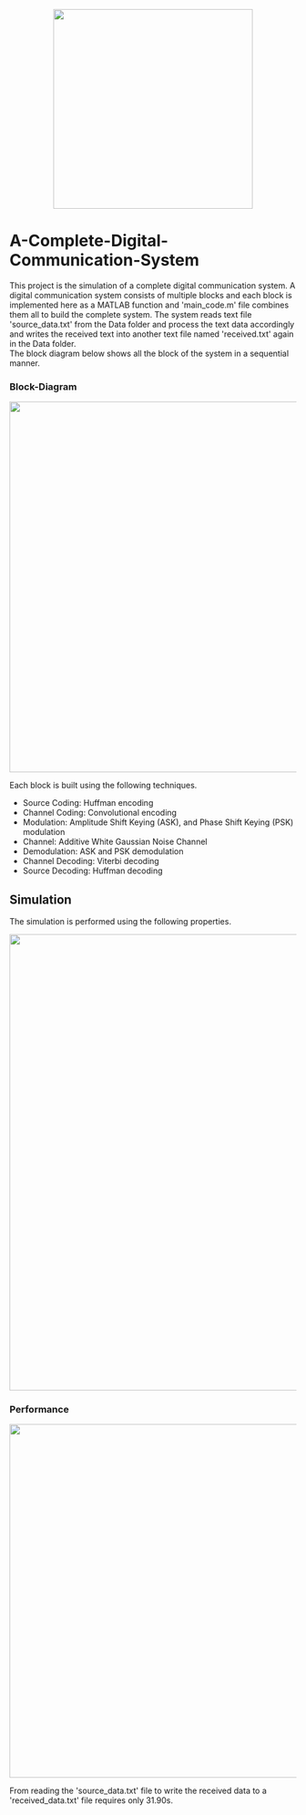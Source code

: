 <p align="center">
  <img src="https://user-images.githubusercontent.com/37298971/52766913-fbb67100-3052-11e9-98c2-24351f6f6eb2.jpg" width="350">
</p>

# A-Complete-Digital-Communication-System

This project is the simulation of a complete digital communication system. A digital communication system consists of multiple blocks and each block is implemented here as a MATLAB function and 'main_code.m' file combines them all to build the complete system. The system reads text file 'source_data.txt' from the Data folder and process the text data accordingly and writes the received text into another text file named 'received.txt' again in the Data folder.  
The block diagram below shows all the block of the system in a sequential manner. 

### Block-Diagram 
<p align="center">
  <img src="https://user-images.githubusercontent.com/37298971/52767116-acbd0b80-3053-11e9-9998-4dd80c8a2825.png" width="650"
</p>
  
Each block is built using the following techniques. 
-	Source Coding: Huffman encoding 
-	Channel Coding: Convolutional encoding 
-	Modulation: Amplitude Shift Keying (ASK), and Phase Shift Keying (PSK) modulation 
-	Channel: Additive White Gaussian Noise Channel 
-	Demodulation: ASK and PSK demodulation 
-	Channel Decoding: Viterbi decoding 
-	Source Decoding: Huffman decoding 

## Simulation
The simulation is performed using the following properties. 
<p align="center">
  <img src="https://user-images.githubusercontent.com/37298971/52767863-eabb2f00-3055-11e9-93eb-ac5ba3d782a8.png" width="800"
</p>

### Performance 

<p align="center">
  <img src="https://user-images.githubusercontent.com/37298971/52768106-aed49980-3056-11e9-9e31-5dbf125b494e.png" width="620"
</p>
  
From reading the 'source_data.txt' file to write the received data to a 'received_data.txt' file requires only 31.90s.
